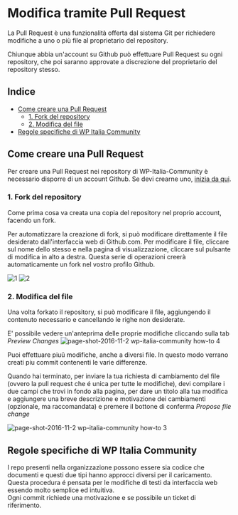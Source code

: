 # Modifica tramite Pull Request

La Pull Request è una funzionalità offerta dal sistema Git per richiedere modifiche a uno o più file al proprietario del repository.

Chiunque abbia un'account su Github può effettuare Pull Request su ogni repository, che poi saranno approvate a discrezione del proprietario del repository stesso.

## Indice

*   [Come creare una Pull Request](#come-creare-una-pull-request)
    *   [1. Fork del repository](#1-fork-del-repository)
    *   [2. Modifica del file](#2-modifica-del-file)
*   [Regole specifiche di WP Italia Community](#regole-specifiche-di-wp-italia-community)

## Come creare una Pull Request

Per creare una Pull Request nei repository di WP-Italia-Community è necessario disporre di un account Github. Se devi crearne uno, [inizia da qui](https://github.com/join?source=header-home).

### 1. Fork del repository

Come prima cosa va creata una copia del repository nel proprio account, facendo un fork. 

Per automatizzare la creazione di fork, si può modificare direttamente il file desiderato dall'interfaccia web di Github.com. Per modificare il file, cliccare sul nome dello stesso e nella pagina di visualizzazione, cliccare sul pulsante di modifica in alto a destra. Questa serie di operazioni creerà automaticamente un fork nel vostro profilo Github.

![1](https://cloud.githubusercontent.com/assets/8268753/19939923/30e23224-a12b-11e6-8b15-ddc8715ac702.png) 
![2](https://cloud.githubusercontent.com/assets/8268753/19939941/41778e54-a12b-11e6-905b-71bea399d120.png)

### 2. Modifica del file

Una volta forkato il repository, si può modificare il file, aggiungendo il contenuto necessario e cancellando le righe non desiderate.

E' possibile vedere un'anteprima delle proprie modifiche cliccando sulla tab _Preview Changes_
![page-shot-2016-11-2 wp-italia-community how-to 4](https://cloud.githubusercontent.com/assets/8268753/19940560/5f02b6f4-a12d-11e6-96ce-f2dd7c7c904d.png)

Puoi effettuare piuŭ modifiche, anche a diversi file. In questo modo verrano creati piu commit contenenti le varie differenze.

Quando hai terminato, per inviare la tua richiesta di cambiamento del file (ovvero la pull request che é unica per tutte le modifiche), devi compilare i due campi che trovi in fondo alla pagina, per dare un titolo alla tua modifica e aggiungere una breve descrizione e motivazione dei cambiamenti (opzionale, ma raccomandata) e premere il bottone di conferma _Propose file change_

![page-shot-2016-11-2 wp-italia-community how-to 3](https://cloud.githubusercontent.com/assets/8268753/19940453/0378486c-a12d-11e6-8ed2-661e0f57f4db.png)

## Regole specifiche di WP Italia Community

I repo presenti nella organizzazione possono essere sia codice che documenti e questi due tipi hanno approcci diversi per il caricamento.  
Questa procedura é pensata per le modifiche di testi da interfaccia web essendo molto semplice ed intuitiva.  
Ogni commit richiede una motivazione e se possibile un ticket di riferimento.
